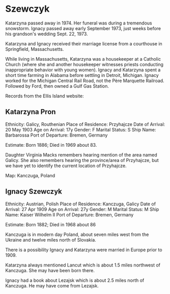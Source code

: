 # Szewczyk

Katarzyna passed away in 1974. Her funeral was during a tremendous snowstorm. Ignacy passed away early September 1973, just weeks before his grandson's wedding Sept. 22, 1973. 

Katarzyna and Ignacy received their marriage license from a courthouse in Springfield, Massachusetts.  

While living in Massachusetts, Katarzyna was a housekeeper at a Catholic Church (where she and another housekeeper witnesses priests conducting inappropriate behavior with young women). Ignacy and Katarzyna spent a short time farming in Alabama before settling in Detroit, Michigan. Ignacy worked for the Michigan Central Rail Road, not the Père Marquette Railroad. Followed by Ford, then owned a Gulf Gas Station.  

Records from the Ellis Island website:

## Katarzyna Pron
Ethnicity: Galicy, Routhenian
Place of Residence: Przyhajcze
Date of Arrival: 20 May 1903
Age on Arrival: 17y
Gender: F
Marital Status: S
Ship Name: Barbarossa
Port of Departure: Bremen, Germany

Estimate: Born 1886; Died in 1969 about 83.

Daughter Virginia Macks remembers hearing mention of the area named Galicy. She also remembers hearing the province/area of Przyhajcze, but we have yet to identify the current location of Przyhajcze.

Map: Kanczuga, Poland


## Ignacy Szewczyk
Ethnicity: Austrian, Polish
Place of Residence: Kanczuga, Galicy
Date of Arrival: 27 Apr 1909
Age on Arrival: 27y
Gender: M
Marital Status: M
Ship Name: Kaiser Wilhelm II
Port of Departure: Bremen, Germany

Estimate: Born 1882; Died in 1968 about 86

Kanczuga is in modern day Poland, about seven miles west
from the Ukraine and twelve miles north of Slovakia.

There is a possibility Ignacy and Katarzyna were married in Europe prior to 1909.

Katarzyna always mentioned Lancut which is about 1.5 miles northwest of Kanczuga. She may have been born there.

Ignacy had a book about Lezajsk which is about 2.5 miles north of Kanczuga. He may have come from Lezajsk.
